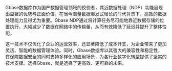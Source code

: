 Gbase数据库作为国产数据管理领域的佼佼者，其近数据处理（NDP）功能展现出显著的优势与正面价值。在当今海量数据爆发式增长的时代背景下，高效的数据处理能力显得尤为重要。Gbase NDP通过将计算任务尽可能地靠近数据存储的位置执行，大幅减少了数据在网络中的传输量，从而有效降低了延迟并提升了整体性能。

这一技术不仅优化了企业的运营效率，还显著降低了成本开支，为企业带来了更加灵活、智能的数据管理体验。同时，Gbase数据库以其强大的兼容性和稳定性，在保障数据安全的同时支持多样化的应用场景，为各行业数字化转型提供了坚实的技术支撑。选择Gbase，就是选择了更高效、更可靠的未来。
